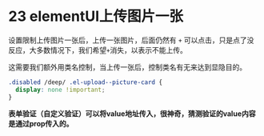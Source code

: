 # 23 elementUI上传图片一张

设置限制上传图片一张后，上传一张图片，后面仍然有 `+` 可以点击，只是点了没反应，大多数情况下，我们希望`+`消失，以表示不能上传。



这需要我们额外用类名控制，当上传一张后，控制类名有无来达到显隐目的。

```css
.disabled /deep/ .el-upload--picture-card {
  display: none !important;
}
```

**表单验证（自定义验证）可以将value地址传入，很神奇，猜测验证的value内容是通过prop传入的。**

